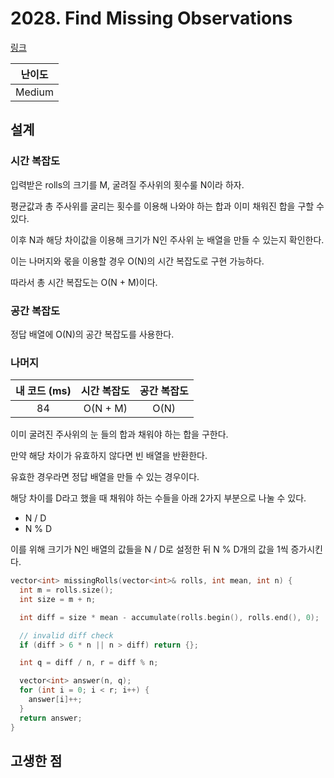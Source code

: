 # 2028. Find Missing Observations

[링크](https://leetcode.com/problems/find-missing-observations/description/)

| 난이도 |
| :----: |
| Medium |

## 설계

### 시간 복잡도

입력받은 rolls의 크기를 M, 굴려질 주사위의 횟수룰 N이라 하자.

평균값과 총 주사위를 굴리는 횟수를 이용해 나와야 하는 합과 이미 채워진 합을 구할 수 있다.

이후 N과 해당 차이값을 이용해 크기가 N인 주사위 눈 배열을 만들 수 있는지 확인한다.

이는 나머지와 몫을 이용할 경우 O(N)의 시간 복잡도로 구현 가능하다.

따라서 총 시간 복잡도는 O(N + M)이다.

### 공간 복잡도

정답 배열에 O(N)의 공간 복잡도를 사용한다.

### 나머지

| 내 코드 (ms) | 시간 복잡도 | 공간 복잡도 |
| :----------: | :---------: | :---------: |
|      84      |  O(N + M)   |    O(N)     |

이미 굴려진 주사위의 눈 들의 합과 채워야 하는 합을 구한다.

만약 해당 차이가 유효하지 않다면 빈 배열을 반환한다.

유효한 경우라면 정답 배열을 만들 수 있는 경우이다.

해당 차이를 D라고 했을 때 채워야 하는 수들을 아래 2가지 부분으로 나눌 수 있다.

- N / D
- N % D

이를 위해 크기가 N인 배열의 값들을 N / D로 설정한 뒤 N % D개의 값을 1씩 증가시킨다.

```cpp
vector<int> missingRolls(vector<int>& rolls, int mean, int n) {
  int m = rolls.size();
  int size = m + n;

  int diff = size * mean - accumulate(rolls.begin(), rolls.end(), 0);

  // invalid diff check
  if (diff > 6 * n || n > diff) return {};

  int q = diff / n, r = diff % n;

  vector<int> answer(n, q);
  for (int i = 0; i < r; i++) {
    answer[i]++;
  }
  return answer;
}
```

## 고생한 점
